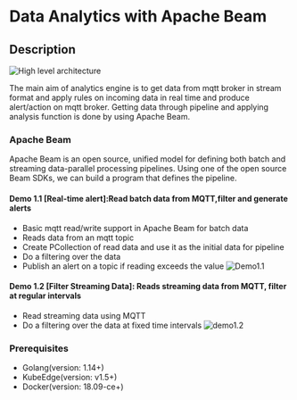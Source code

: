 # Data Analytics with Apache Beam

## Description

![High level architecture](images/High_level_Arch.png "High Level Architecture")

The main aim of analytics engine is to get data from mqtt broker in stream format and apply rules on incoming data in real time and produce alert/action on mqtt broker. Getting data through pipeline and applying analysis function is done by using Apache Beam.

###  Apache Beam

Apache Beam is an open source, unified model for defining both batch and streaming data-parallel processing pipelines. Using one of the open source Beam SDKs, we can build a program that defines the pipeline.


#### Demo 1.1 [Real-time alert]:Read batch data from MQTT,filter and generate alerts
- Basic mqtt read/write support in Apache Beam for batch data
- Reads data from an mqtt topic
- Create PCollection of read data and use it as the initial data for pipeline
- Do a filtering over the data
- Publish an alert on a topic if reading exceeds the value
![Demo1.1](images/Demo1.1.png "Demo1.1:Read batch data from MQTT,filter and generate alerts")

#### Demo 1.2 [Filter Streaming Data]: Reads streaming data from MQTT, filter at regular intervals
- Read streaming data using MQTT
- Do a filtering over the data at fixed time intervals
![demo1.2](images/Demo1.2.png "Demo1.2:Reads streaming data from MQTT, filter at regular intervals")

### Prerequisites
- Golang(version: 1.14+)
- KubeEdge(version: v1.5+)
- Docker(version: 18.09-ce+)

